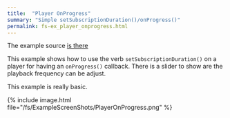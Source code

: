 ```yaml
---
title:  "Player OnProgress"
summary: "Simple setSubscriptionDuration()/onProgress()"
permalink: fs-ex_player_onprogress.html
---
```


The example source [is there](https://github.com/canardoux/flutter_sound/blob/master/example/lib/player_onProgress/player_on_progress.dart)

This example shows how to use the verb `setSubscriptionDuration()` on a player for having an `onProgress()` callback.
There is a slider to show are the playback frequency can be adjust.

This example is really basic.

{% include image.html file="/fs/ExampleScreenShots/PlayerOnProgress.png" %}